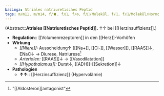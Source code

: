 ```yaml
---
bazinga: Atriales natriuretisches Peptid
tags: m/m11, m/m14, f/🫀, f/🍺, f/⚙️, f/🧪/Molekül, f/🧪, f/🧪/Molekül/Hormon
---
```

(Abstract::**Atriales [[Natriuretisches Peptid]].** ↑↑ bei [[Herzinsuffizienz]].)
- **Regulation**:: [[Volumenrezeptoren]] in den [[Herz]]-Vorhöfen
- **Wirkung**
	- *[[Niere]]:* Ausscheidung↑ ([[Na+]], [[Cl-]], [[Wasser]]), [[RAAS]]↓, ENaC↓ → Diurese, Natriurese[^1]
	- *Arteriolen:* [[RAAS]]↓ → [[Vasodilatation]]
	- *[[Hypothalamus]]:* Durst↓, [[ADH]]-[[Sekretion]]↓
- **Pathologien**
	- **↑↑**:: [[Herzinsuffizienz]] (Hypervolämie)

[^1]: "[[Aldosteron]]antagonist"